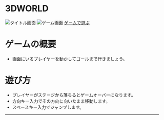 # 3DWORLD

![タイトル画面]()
![ゲーム画面]()
<a href="./docs/webgl" target="_blank">ゲームで遊ぶ</a>

# ゲームの概要

- 画面にいるプレイヤーを動かしてゴールまで行きましょう。

# 遊び方
- プレイヤーがステージから落ちるとゲームオーバーになります。
- 方向キー入力でその方向に向いたまま移動します。
- スペースキー入力でジャンプします。

---
